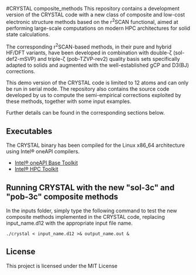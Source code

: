 #CRYSTAL composite_methods
This repository contains a development version of the CRYSTAL code with a new class of composite and low-cost electronic structure methods based on the r<sup>2</sup>SCAN functional, aimed at performing large-scale computations on modern HPC architectures for solid state calculations.

The corresponding r<sup>2</sup>SCAN-based methods, in their pure and hybrid HF/DFT variants, have been developed in combination with double-ζ (sol-def2-mSVP) and triple-ζ (pob-TZVP-rev2) quality basis sets specifically adapted to solids and augmented with the well-established gCP and D3(BJ) corrections.

This demo version of the CRYSTAL code is limited to 12 atoms and can only be run in serial mode. The repository also contains the source code developed by us to compute the semi-empirical corrections exploited by these methods, together with some input examples.

Further details can be found in the corresponding sections below.

## Executables
The CRYSTAL binary has been compiled for the Linux x86_64 architecture using Intel® oneAPI compilers.
- [Intel® oneAPI Base Toolkit](https://www.intel.com/content/www/us/en/developer/tools/oneapi/base-toolkit-download.html?operatingsystem=linux&linux-install-type=offline)
- [Intel® HPC Toolkit](https://www.intel.com/content/www/us/en/developer/tools/oneapi/hpc-toolkit-download.html?operatingsystem=linux&linux-install-type=offline)

## Running CRYSTAL with the new "sol-3c" and "pob-3c" composite methods
In the inputs folder, simply type the following command to test the new composite methods implemented in the CRYSTAL code, replacing input_name.d12 with the appropriate input file name.
```
./crystal < input_name.d12 >& output_name.out &
```

## License

This project is licensed under the MIT License
